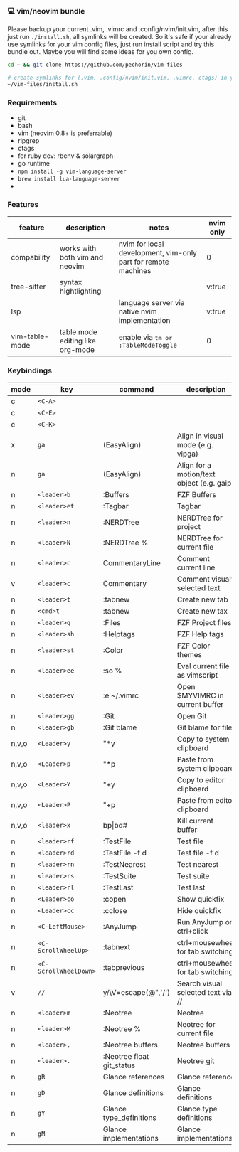 ### 💻 vim/neovim bundle

Please backup your current .vim, .vimrc and .config/nvim/init.vim, after this just run `./install.sh`, all symlinks will be created. So it's safe if your already use symlinks for your vim config files, just run install script and try this bundle out. Maybe you will find some ideas for you own config.

```bash
cd ~ && git clone https://github.com/pechorin/vim-files

# create symlinks for (.vim, .config/nvim/init.vim, .vimrc, ctags) in your home directory
~/vim-files/install.sh
```

### Requirements

- git
- bash
- vim (neovim 0.8+ is preferrable)
- ripgrep
- ctags
- for ruby dev: rbenv & solargraph
- go runtime
- `npm install -g vim-language-server`
- `brew install lua-language-server`
-
### Features

| feature        | description                      | notes                                                         | nvim only |
|----------------|----------------------------------|---------------------------------------------------------------|-----------|
| compability    | works with both vim and neovim   | nvim for local development, vim-only part for remote machines | 0         |
| tree-sitter    | syntax hightlighting             |                                                               | v:true    |
| lsp            |                                  | language server via native nvim implementation                | v:true    |
| vim-table-mode | table mode editing like org-mode | enable via <kbd><leader>tm</kdb> or `:TableModeToggle`        | 0         |

### Keybindings

| mode  | key                   | command                           | description                                |
|-------|-----------------------|-----------------------------------|--------------------------------------------|
| c     | `<C-A>`               | <Home>                            |                                            |
| c     | `<C-E>`               | <End>                             |                                            |
| c     | `<C-K>`               | <C-U>                             |                                            |
| x     | `ga`                  | <Plug>(EasyAlign)                 | Align in visual mode (e.g. vipga)          |
| n     | `ga`                  | <Plug>(EasyAlign)                 | Align for a motion/text object (e.g. gaip) |
| n     | `<leader>b`           | :Buffers<CR>                      | FZF Buffers                                |
| n     | `<leader>et`          | :Tagbar<CR>                       | Tagbar                                     |
| n     | `<leader>n`           | :NERDTree<CR>                     | NERDTree for project                       |
| n     | `<leader>N`           | :NERDTree %<CR>                   | NERDTree for current file                  |
| n     | `<leader>c`           | <Plug>CommentaryLine              | Comment current line                       |
| v     | `<leader>c`           | <Plug>Commentary                  | Comment visualy selected text              |
| n     | `<leader>t`           | :tabnew<CR>                       | Create new tab                             |
| n     | `<cmd>t`              | :tabnew<CR>                       | Create new tax                             |
| n     | `<leader>q`           | :Files<CR>                        | FZF Project files                          |
| n     | `<leader>sh`          | :Helptags <CR>                    | FZF Help tags                              |
| n     | `<leader>st`          | :Color <CR>                       | FZF Color themes                           |
| n     | `<leader>ee`          | :so %<CR>                         | Eval current file as vimscript             |
| n     | `<leader>ev`          | :e ~/.vimrc <CR>                  | Open $MYVIMRC in current buffer            |
| n     | `<leader>gg`          | :Git<CR>                          | Open Git                                   |
| n     | `<leader>gb`          | :Git blame<CR>                    | Git blame for file                         |
| n,v,o | `<Leader>y`           | "*y                               | Copy to system clipboard                   |
| n,v,o | `<Leader>p`           | "*p                               | Paste from system clipboard                |
| n,v,o | `<Leader>Y`           | "+y                               | Copy to editor clipboard                   |
| n,v,o | `<Leader>P`           | "+p                               | Paste from editor clipboard                |
| n,v,o | `<leader>x`           | <cmd>bp\|bd#<CR>                  | Kill current buffer                        |
| n     | `<leader>rf`          | :TestFile<CR>                     | Test file                                  |
| n     | `<leader>rd`          | :TestFile -f d<CR>                | Test file -f d                             |
| n     | `<leader>rn`          | :TestNearest<CR>                  | Test nearest                               |
| n     | `<leader>rs`          | :TestSuite<CR>                    | Test suite                                 |
| n     | `<leader>rl`          | :TestLast<CR>                     | Test last                                  |
| n     | `<Leader>co`          | :copen<CR>                        | Show quickfix                              |
| n     | `<Leader>cc`          | :cclose<CR>                       | Hide quickfix                              |
| n     | `<C-LeftMouse>`       | :AnyJump<CR>                      | Run AnyJump on ctrl+click                  |
| n     | `<C-ScrollWheelUp>`   | :tabnext<CR>                      | ctrl+mousewheel for tab switching          |
| n     | `<C-ScrollWheelDown>` | :tabprevious<CR>                  | ctrl+mousewheel for tab switching          |
| v     | `//`                  | y/\V<C-R>=escape(@",'/\')<CR><CR> | Search visual selected text via //         |
| n     | `<leader>m`           | :Neotree<CR>                      | Neotree                                    |
| n     | `<leader>M`           | :Neotree %<CR>                    | Neotree for current file                   |
| n     | `<leader>,`           | :Neotree buffers<CR>              | Neotree buffers                            |
| n     | `<leader>.`           | :Neotree float git_status<CR>     | Neotree git                                |
| n     | `gR`                  | <CMD>Glance references<CR>        | Glance reference                           |
| n     | `gD`                  | <CMD>Glance definitions<CR>       | Glance definitions                         |
| n     | `gY`                  | <CMD>Glance type_definitions<CR>  | Glance type definitions                    |
| n     | `gM`                  | <CMD>Glance implementations<CR>   | Glance implementations                     |
